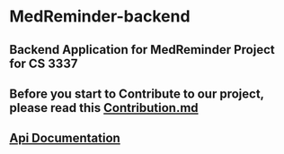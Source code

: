 
# MedReminder-backend

## Backend Application for MedReminder Project for CS 3337

## Before you start to Contribute to our project, please read this [Contribution.md](./doc/Contribution)

## [Api Documentation](./doc/ApiDocumentation.md)

